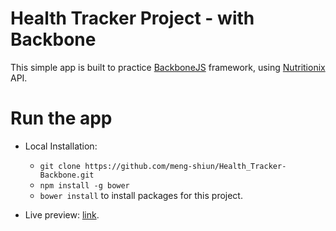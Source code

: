 # Health Tracker Project - with Backbone

This simple app is built to practice [BackboneJS](http://backbonejs.org/) framework, using [Nutritionix](https://developer.nutritionix.com/docs/v1_1) API.


# Run the app

* Local Installation:
  - `git clone https://github.com/meng-shiun/Health_Tracker-Backbone.git`
  - `npm install -g bower`
  - `bower install` to install packages for this project.

* Live preview: [link](https://mengshiunlin.com/health_tracker-Backbone/).
